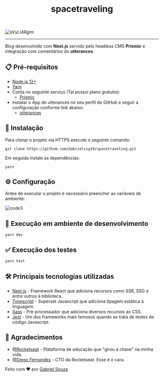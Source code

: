 <h1 align="center">spacetraveling</h1><br>

![sVyLl4Rglm](https://user-images.githubusercontent.com/54643425/129626398-278b00e8-8444-4681-9bb4-7d2ea0c06cda.gif)

---
Blog desenvolvido com __Next.js__ servido pelo headless CMS __Prismic__ e integração com comentários do __utterances__.

## :clipboard: Pré-requisitos

- [Node.js 12+](https://nodejs.org/en/download/)
- [Yarn](https://classic.yarnpkg.com/en/docs/install/#windows-stable)
- Conta no seguinte serviço (Tal possui plano gratuito):
  - [Prismic](https://prismic.io/dashboard/signup)
- Instalar o App do utterances no seu perfil do GitHub e seguir a configuração conforme link abaixo:
  - [utterances](https://utteranc.es/)

## :wrench: Instalação

Para clonar o projeto via HTTPS execute o seguinte comando:
```
git clone https://github.com/Gabrielcsg19/spacetraveling.git
```
Em seguida instale as dependências:
```
yarn
```

## :gear: Configuração

Antes de executar o projeto é necessário preencher as variáveis de ambiente:

![code3](https://user-images.githubusercontent.com/54643425/129628194-926cc4ff-b9b7-4d05-8b44-1369bbc04b19.png)

## 🔨 Execução em ambiente de desenvolvimento

```
yarn dev
```

## :white_check_mark: Execução dos testes
```
yarn test
```

## :hammer_and_wrench: Principais tecnologias utilizadas
- [Next.js](https://nextjs.org/) - Framework React que adiciona recursos como SSR, SSG e entre outros à biblioteca.
- [Typescript](https://www.typescriptlang.org/) - Superset Javascript que adiciona tipagem estática à linguagem.
- [Sass](https://sass-lang.com/) - Pré-processador que adiciona diversos recursos ao CSS.
- [Jest](https://jestjs.io/pt-BR/) - Um dos frameworks mais famosos quando se trata de testes de código Javascript.

## 🎉 Agradecimentos

- [@Rocketseat](https://github.com/Rocketseat) - Plataforma de educação que "girou a chave" na minha vida.
- [@Diego Fernandes](https://github.com/diego3g) - CTO da Rocketseat. Esse é o cara.

Feito com :heart: por [Gabriel Souza](https://github.com/Gabrielcsg19)
